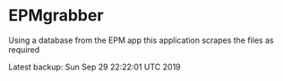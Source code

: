 # EPMgrabber
Using a database from the EPM app this application scrapes the files as required


Latest backup: Sun Sep 29 22:22:01 UTC 2019
